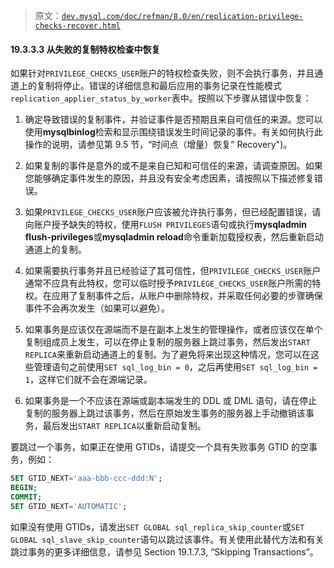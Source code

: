 > 原文：[`dev.mysql.com/doc/refman/8.0/en/replication-privilege-checks-recover.html`](https://dev.mysql.com/doc/refman/8.0/en/replication-privilege-checks-recover.html)

#### 19.3.3.3 从失败的复制特权检查中恢复

如果针对`PRIVILEGE_CHECKS_USER`账户的特权检查失败，则不会执行事务，并且通道上的复制将停止。错误的详细信息和最后应用的事务记录在性能模式`replication_applier_status_by_worker`表中。按照以下步骤从错误中恢复：

1.  确定导致错误的复制事件，并验证事件是否预期且来自可信任的来源。您可以使用**mysqlbinlog**检索和显示围绕错误发生时间记录的事件。有关如何执行此操作的说明，请参见第 9.5 节，“时间点（增量）恢复” Recovery")。

1.  如果复制的事件是意外的或不是来自已知和可信任的来源，请调查原因。如果您能够确定事件发生的原因，并且没有安全考虑因素，请按照以下描述修复错误。

1.  如果`PRIVILEGE_CHECKS_USER`账户应该被允许执行事务，但已经配置错误，请向账户授予缺失的特权，使用`FLUSH PRIVILEGES`语句或执行**mysqladmin flush-privileges**或**mysqladmin reload**命令重新加载授权表，然后重新启动通道上的复制。

1.  如果需要执行事务并且已经验证了其可信性，但`PRIVILEGE_CHECKS_USER`账户通常不应具有此特权，您可以临时授予`PRIVILEGE_CHECKS_USER`账户所需的特权。在应用了复制事件之后，从账户中删除特权，并采取任何必要的步骤确保事件不会再次发生（如果可以避免）。

1.  如果事务是应该仅在源端而不是在副本上发生的管理操作，或者应该仅在单个复制组成员上发生，可以在停止复制的服务器上跳过事务，然后发出`START REPLICA`来重新启动通道上的复制。为了避免将来出现这种情况，您可以在这些管理语句之前使用`SET sql_log_bin = 0`，之后再使用`SET sql_log_bin = 1`，这样它们就不会在源端记录。

1.  如果事务是一个不应该在源端或副本端发生的 DDL 或 DML 语句，请在停止复制的服务器上跳过该事务，然后在原始发生事务的服务器上手动撤销该事务，最后发出`START REPLICA`以重新启动复制。

要跳过一个事务，如果正在使用 GTIDs，请提交一个具有失败事务 GTID 的空事务，例如：

```sql
SET GTID_NEXT='aaa-bbb-ccc-ddd:N';
BEGIN;
COMMIT;
SET GTID_NEXT='AUTOMATIC';
```

如果没有使用 GTIDs，请发出`SET GLOBAL sql_replica_skip_counter`或`SET GLOBAL sql_slave_skip_counter`语句以跳过该事件。有关使用此替代方法和有关跳过事务的更多详细信息，请参见 Section 19.1.7.3, “Skipping Transactions”。
